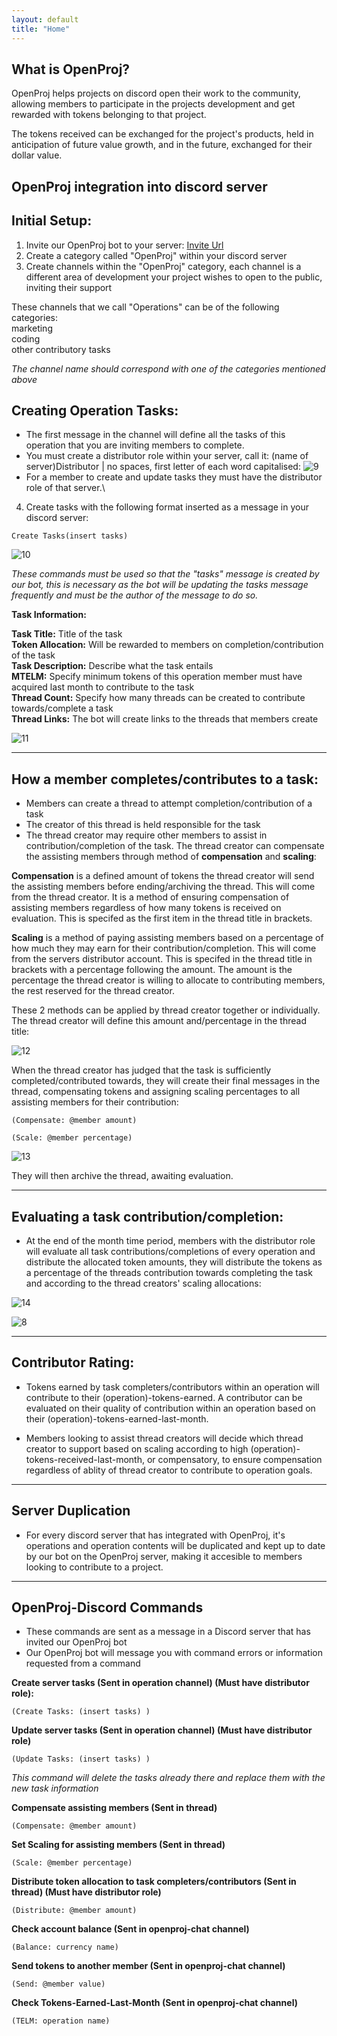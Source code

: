 ```yaml
---
layout: default
title: "Home"
---
```


## What is OpenProj?

OpenProj helps projects on discord open their work to the community, allowing members to participate in the projects development and get rewarded with tokens belonging to that project.

The tokens received can be exchanged for the project's products, held in anticipation of future value growth, and in the future, exchanged for their dollar value.

## OpenProj integration into discord server
## Initial Setup:

1. Invite our OpenProj bot to your server:
[Invite Url](https://discordapp.com/api/oauth2/authorize?client_id=961725997789630524&scope=bot&permissions=66560)
2. Create a category called "OpenProj" within your discord server
3. Create channels within the "OpenProj" category, each channel is a different area of development your project wishes to open to the public, inviting their support

These channels that we call "Operations" can be of the following categories:\
marketing\
coding\
other contributory tasks

*The channel name should correspond with one of the categories mentioned above*

## Creating Operation Tasks:

- The first message in the channel will define all the tasks of this operation that you are inviting members to complete.
- You must create a distributor role within your server, call it: (name of server)Distributor | no spaces, first letter of each word capitalised:
![9](/assets/9.PNG)
- For a member to create and update tasks they must have the distributor role of that server.\
4. Create tasks with the following format inserted as a message in your discord server:

```
Create Tasks(insert tasks)
```
![10](/assets/10.PNG)

*These commands must be used so that the "tasks" message is created by our bot, this is necessary as the bot will be updating the tasks message frequently and must be the author of the message to do so.*

**Task Information:**

**Task Title:** Title of the task\
**Token Allocation:** Will be rewarded to members on completion/contribution of the task\
**Task Description:** Describe what the task entails\
**MTELM:** Specify minimum tokens of this operation member must have acquired last month to contribute to the task\
**Thread Count:** Specify how many threads can be created to contribute towards/complete a task\
**Thread Links:** The bot will create links to the threads that members create

![11](/assets/11.PNG)

---

## How a member completes/contributes to a task:

- Members can create a thread to attempt completion/contribution of a task
- The creator of this thread is held responsible for the task
- The thread creator may require other members to assist in contribution/completion of the task. The thread creator can compensate the assisting members through method of **compensation** and **scaling**:

**Compensation** is a defined amount of tokens the thread creator will send the assisting members before ending/archiving the thread. This will come from the thread creator. It is a method of ensuring compensation of assisting members regardless of how many tokens is received on evaluation. This is specifed as the first item in the thread title in brackets.

**Scaling** is a method of paying assisting members based on a percentage of how much they may earn for their contribution/completion. This will come from the servers distributor account. This is specifed in the thread title in brackets with a percentage following the amount. The amount is the percentage the thread creator is willing to allocate to contributing members, the rest reserved for the thread creator.

These 2 methods can be applied by thread creator together or individually.\
The thread creator will define this amount and/percentage in the thread title:

![12](/assets/12.PNG)

When the thread creator has judged that the task is sufficiently completed/contributed towards, they will create their final messages in the thread, compensating tokens and assigning scaling percentages to all assisting members for their contribution:

```
(Compensate: @member amount)
```

```
(Scale: @member percentage)
```

![13](/assets/13.PNG)

They will then archive the thread, awaiting evaluation. 

---

## Evaluating a task contribution/completion:

- At the end of the month time period, members with the distributor role will evaluate all task contributions/completions of every operation and distribute the allocated token amounts, they will distribute the tokens as a percentage of the threads contribution towards completing the task and according to the thread creators' scaling allocations:

![14](/assets/14.PNG)

![8](/assets/8.PNG)

---

## Contributor Rating:

- Tokens earned by task completers/contributors within an operation will contribute to their (operation)-tokens-earned. A contributor can be evaluated on their quality of contribution within an operation based on their (operation)-tokens-earned-last-month. 

- Members looking to assist thread creators will decide which thread creator to support based on scaling according to high (operation)-tokens-received-last-month, or compensatory, to ensure compensation regardless of ablity of thread creator to contribute to operation goals. 

---

## Server Duplication

- For every discord server that has integrated with OpenProj, it's operations and operation contents will be duplicated and kept up to date by our bot on the OpenProj server, making it accesible to members looking to contribute to a project. 

---

## OpenProj-Discord Commands
- These commands are sent as a message in a Discord server that has invited our OpenProj bot
- Our OpenProj bot will message you with command errors or information requested from a command


**Create server tasks (Sent in operation channel) (Must have distributor role):**
```
(Create Tasks: (insert tasks) )
```

**Update server tasks (Sent in operation channel) (Must have distributor role)**
```
(Update Tasks: (insert tasks) )
```
*This command will delete the tasks already there and replace them with the new task information*

**Compensate assisting members (Sent in thread)**
```
(Compensate: @member amount)
```
**Set Scaling for assisting members (Sent in thread)**
```
(Scale: @member percentage)
```
**Distribute token allocation to task completers/contributors (Sent in thread) (Must have distributor role)**
```
(Distribute: @member amount)
```
**Check account balance (Sent in openproj-chat channel)**
```
(Balance: currency name)
```
**Send tokens to another member (Sent in openproj-chat channel)**
```
(Send: @member value)
```
**Check Tokens-Earned-Last-Month (Sent in openproj-chat channel)**
```
(TELM: operation name)
```

